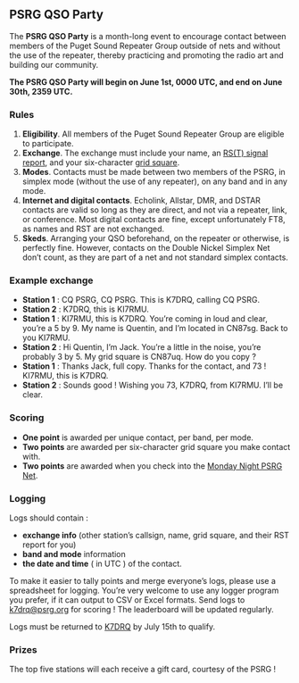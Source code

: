 ## PSRG QSO Party

The **PSRG QSO Party** is a month-long event to encourage contact between members of the Puget Sound Repeater Group outside of nets and without the use of the repeater, thereby practicing and promoting the radio art and building our community.

**The PSRG QSO Party will begin on June 1st, 0000 UTC, and end on June 30th, 2359 UTC.**



### Rules

1. **Eligibility**. All members of the Puget Sound Repeater Group are eligible to participate. 
2. **Exchange**. The exchange must include your name, an [RS(T) signal report](https://en.wikipedia.org/wiki/R-S-T_system), and your six-character [grid square](https://www.levinecentral.com/ham/grid_square.php). 
3. **Modes**. Contacts must be made between two members of the PSRG, in simplex mode (without the use of any repeater), on any band and in any mode. 
4. **Internet and digital contacts**. Echolink, Allstar, DMR, and DSTAR contacts are valid so long as they are direct, and not via a repeater, link, or conference. Most digital contacts are fine, except unfortunately FT8, as names and RST are not exchanged.
5. **Skeds**. Arranging your QSO beforehand, on the repeater or otherwise, is perfectly fine. However, contacts on the Double Nickel Simplex Net don’t count, as they are part of a net and not standard simplex contacts.



### Example exchange

- **Station 1** : CQ PSRG, CQ PSRG. This is K7DRQ, calling CQ PSRG.
- **Station 2** : K7DRQ, this is KI7RMU.
- **Station 1** : KI7RMU, this is K7DRQ. You’re coming in loud and clear, you’re a 5 by 9. My name is Quentin, and I’m located in CN87sg. Back to you KI7RMU.
- **Station 2** : Hi Quentin, I’m Jack. You’re a little in the noise, you’re probably 3 by 5. My grid square is CN87uq. How do you copy ?
- **Station 1** : Thanks Jack, full copy. Thanks for the contact, and 73 ! KI7RMU, this is K7DRQ.
- **Station 2** : Sounds good ! Wishing you 73, K7DRQ, from KI7RMU. I’ll be clear.



### Scoring

- **One point** is awarded per unique contact, per band, per mode.
- **Two points** are awarded per six-character grid square you make contact with.
- **Two points** are awarded when you check into the [Monday Night PSRG Net](https://web.psrg.org/nets/).



### Logging

Logs should contain :

- **exchange info** (other station’s callsign, name, grid square, and their RST report for you)
- **band and mode** information
- **the date and time** ( in UTC ) of the contact. 

To make it easier to tally points and merge everyone’s logs, please use a spreadsheet for logging. You’re very welcome to use any logger program you prefer, if it can output to CSV or Excel formats. Send logs to [k7drq@psrg.org](mailto:k7drq@psrg.org) for scoring ! The leaderboard will be updated regularly.

Logs must be returned to [K7DRQ](mailto:k7drq@psrg.org) by July 15th to qualify.



### Prizes

The top five stations will each receive a gift card, courtesy of the PSRG !
